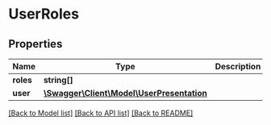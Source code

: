 # UserRoles

## Properties
Name | Type | Description | Notes
------------ | ------------- | ------------- | -------------
**roles** | **string[]** |  | [optional] 
**user** | [**\Swagger\Client\Model\UserPresentation**](UserPresentation.md) |  | [optional] 

[[Back to Model list]](../README.md#documentation-for-models) [[Back to API list]](../README.md#documentation-for-api-endpoints) [[Back to README]](../README.md)


